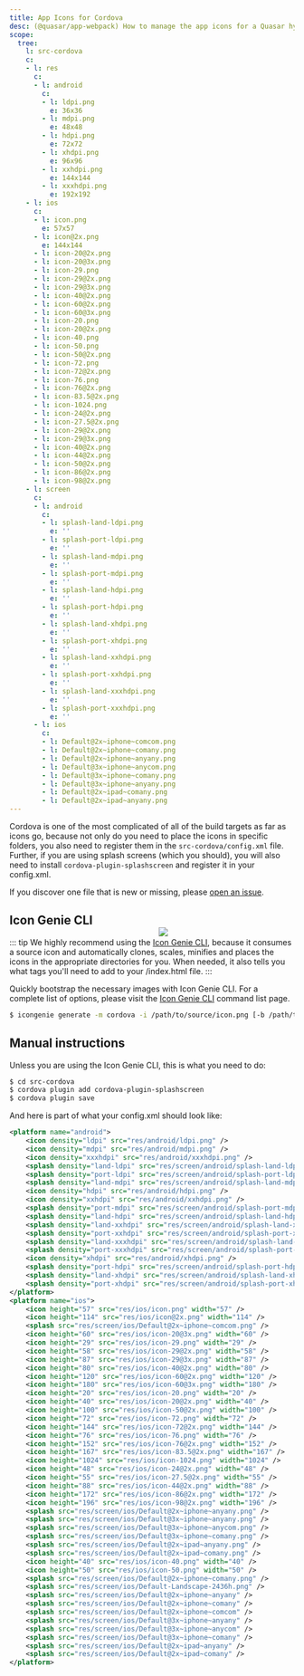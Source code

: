 ```yaml
---
title: App Icons for Cordova
desc: (@quasar/app-webpack) How to manage the app icons for a Quasar hybrid mobile app with Cordova.
scope:
  tree:
    l: src-cordova
    c:
    - l: res
      c:
      - l: android
        c:
        - l: ldpi.png
          e: 36x36
        - l: mdpi.png
          e: 48x48
        - l: hdpi.png
          e: 72x72
        - l: xhdpi.png
          e: 96x96
        - l: xxhdpi.png
          e: 144x144
        - l: xxxhdpi.png
          e: 192x192
    - l: ios
      c:
      - l: icon.png
        e: 57x57
      - l: icon@2x.png
        e: 144x144
      - l: icon-20@2x.png
      - l: icon-20@3x.png
      - l: icon-29.png
      - l: icon-29@2x.png
      - l: icon-29@3x.png
      - l: icon-40@2x.png
      - l: icon-60@2x.png
      - l: icon-60@3x.png
      - l: icon-20.png
      - l: icon-20@2x.png
      - l: icon-40.png
      - l: icon-50.png
      - l: icon-50@2x.png
      - l: icon-72.png
      - l: icon-72@2x.png
      - l: icon-76.png
      - l: icon-76@2x.png
      - l: icon-83.5@2x.png
      - l: icon-1024.png
      - l: icon-24@2x.png
      - l: icon-27.5@2x.png
      - l: icon-29@2x.png
      - l: icon-29@3x.png
      - l: icon-40@2x.png
      - l: icon-44@2x.png
      - l: icon-50@2x.png
      - l: icon-86@2x.png
      - l: icon-98@2x.png
    - l: screen
      c:
      - l: android
        c:
        - l: splash-land-ldpi.png
          e: ''
        - l: splash-port-ldpi.png
          e: ''
        - l: splash-land-mdpi.png
          e: ''
        - l: splash-port-mdpi.png
          e: ''
        - l: splash-land-hdpi.png
          e: ''
        - l: splash-port-hdpi.png
          e: ''
        - l: splash-land-xhdpi.png
          e: ''
        - l: splash-port-xhdpi.png
          e: ''
        - l: splash-land-xxhdpi.png
          e: ''
        - l: splash-port-xxhdpi.png
          e: ''
        - l: splash-land-xxxhdpi.png
          e: ''
        - l: splash-port-xxxhdpi.png
          e: ''
      - l: ios
        c:
        - l: Default@2x~iphone~comcom.png
        - l: Default@2x~iphone~comany.png
        - l: Default@2x~iphone~anyany.png
        - l: Default@3x~iphone~anycom.png
        - l: Default@3x~iphone~comany.png
        - l: Default@3x~iphone~anyany.png
        - l: Default@2x~ipad~comany.png
        - l: Default@2x~ipad~anyany.png
---
```


Cordova is one of the most complicated of all of the build targets as far as icons go, because not only do you need to place the icons in specific folders, you also need to register them in the `src-cordova/config.xml` file. Further, if you are using splash screens (which you should), you will also need to install `cordova-plugin-splashscreen` and register it in your config.xml.

If you discover one file that is new or missing, please [open an issue](https://github.com/quasarframework/quasar/issues).

<img src="https://cdn.quasar.dev/img/iconfactory.png" style="float:right;max-width:15%;min-width:240px;padding-top:40px">

## Icon Genie CLI

::: tip
We highly recommend using the [Icon Genie CLI](/icongenie/introduction), because it consumes a source icon and automatically clones, scales, minifies and places the icons in the appropriate directories for you. When needed, it also tells you what tags you'll need to add to your /index.html file.
:::

Quickly bootstrap the necessary images with Icon Genie CLI. For a complete list of options, please visit the [Icon Genie CLI](/icongenie/command-list) command list page.

```bash
$ icongenie generate -m cordova -i /path/to/source/icon.png [-b /path/to/background.png]
```

## Manual instructions

Unless you are using the Icon Genie CLI, this is what you need to do:

```bash
$ cd src-cordova
$ cordova plugin add cordova-plugin-splashscreen
$ cordova plugin save
```

<DocTree :def="scope.tree" />

And here is part of what your config.xml should look like:

```xml
<platform name="android">
    <icon density="ldpi" src="res/android/ldpi.png" />
    <icon density="mdpi" src="res/android/mdpi.png" />
    <icon density="xxxhdpi" src="res/android/xxxhdpi.png" />
    <splash density="land-ldpi" src="res/screen/android/splash-land-ldpi.png" />
    <splash density="port-ldpi" src="res/screen/android/splash-port-ldpi.png" />
    <splash density="land-mdpi" src="res/screen/android/splash-land-mdpi.png" />
    <icon density="hdpi" src="res/android/hdpi.png" />
    <icon density="xxhdpi" src="res/android/xxhdpi.png" />
    <splash density="port-mdpi" src="res/screen/android/splash-port-mdpi.png" />
    <splash density="land-hdpi" src="res/screen/android/splash-land-hdpi.png" />
    <splash density="land-xxhdpi" src="res/screen/android/splash-land-xxhdpi.png" />
    <splash density="port-xxhdpi" src="res/screen/android/splash-port-xxhdpi.png" />
    <splash density="land-xxxhdpi" src="res/screen/android/splash-land-xxxhdpi.png" />
    <splash density="port-xxxhdpi" src="res/screen/android/splash-port-xxxhdpi.png" />
    <icon density="xhdpi" src="res/android/xhdpi.png" />
    <splash density="port-hdpi" src="res/screen/android/splash-port-hdpi.png" />
    <splash density="land-xhdpi" src="res/screen/android/splash-land-xhdpi.png" />
    <splash density="port-xhdpi" src="res/screen/android/splash-port-xhdpi.png" />
</platform>
<platform name="ios">
    <icon height="57" src="res/ios/icon.png" width="57" />
    <icon height="114" src="res/ios/icon@2x.png" width="114" />
    <splash src="res/screen/ios/Default@2x~iphone~comcom.png" />
    <icon height="60" src="res/ios/icon-20@3x.png" width="60" />
    <icon height="29" src="res/ios/icon-29.png" width="29" />
    <icon height="58" src="res/ios/icon-29@2x.png" width="58" />
    <icon height="87" src="res/ios/icon-29@3x.png" width="87" />
    <icon height="80" src="res/ios/icon-40@2x.png" width="80" />
    <icon height="120" src="res/ios/icon-60@2x.png" width="120" />
    <icon height="180" src="res/ios/icon-60@3x.png" width="180" />
    <icon height="20" src="res/ios/icon-20.png" width="20" />
    <icon height="40" src="res/ios/icon-20@2x.png" width="40" />
    <icon height="100" src="res/ios/icon-50@2x.png" width="100" />
    <icon height="72" src="res/ios/icon-72.png" width="72" />
    <icon height="144" src="res/ios/icon-72@2x.png" width="144" />
    <icon height="76" src="res/ios/icon-76.png" width="76" />
    <icon height="152" src="res/ios/icon-76@2x.png" width="152" />
    <icon height="167" src="res/ios/icon-83.5@2x.png" width="167" />
    <icon height="1024" src="res/ios/icon-1024.png" width="1024" />
    <icon height="48" src="res/ios/icon-24@2x.png" width="48" />
    <icon height="55" src="res/ios/icon-27.5@2x.png" width="55" />
    <icon height="88" src="res/ios/icon-44@2x.png" width="88" />
    <icon height="172" src="res/ios/icon-86@2x.png" width="172" />
    <icon height="196" src="res/ios/icon-98@2x.png" width="196" />
    <splash src="res/screen/ios/Default@2x~iphone~anyany.png" />
    <splash src="res/screen/ios/Default@3x~iphone~anyany.png" />
    <splash src="res/screen/ios/Default@3x~iphone~anycom.png" />
    <splash src="res/screen/ios/Default@3x~iphone~comany.png" />
    <splash src="res/screen/ios/Default@2x~ipad~anyany.png" />
    <splash src="res/screen/ios/Default@2x~ipad~comany.png" />
    <icon height="40" src="res/ios/icon-40.png" width="40" />
    <icon height="50" src="res/ios/icon-50.png" width="50" />
    <splash src="res/screen/ios/Default@2x~iphone~comany.png" />
    <splash src="res/screen/ios/Default-Landscape-2436h.png" />
    <splash src="res/screen/ios/Default@2x~iphone~anyany" />
    <splash src="res/screen/ios/Default@2x~iphone~comany" />
    <splash src="res/screen/ios/Default@2x~iphone~comcom" />
    <splash src="res/screen/ios/Default@3x~iphone~anyany" />
    <splash src="res/screen/ios/Default@3x~iphone~anycom" />
    <splash src="res/screen/ios/Default@3x~iphone~comany" />
    <splash src="res/screen/ios/Default@2x~ipad~anyany" />
    <splash src="res/screen/ios/Default@2x~ipad~comany" />
</platform>
```
